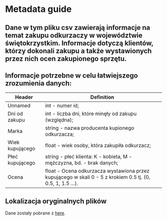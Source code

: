 # Metadata guide

## Dane w tym pliku csv zawierają informacje na temat zakupu odkurzaczy w województwie świętokrzystkim. Informacje dotyczą klientów, którzy dokonali zakupu a także wystawionych przez nich ocen zakupionego sprzętu.

## Informacje potrzebne w celu łatwiejszego zrozumienia danych:

Header | Definition
---|---------
Unnamed | int - numer id;
Dni od zakupu | int - liczba dni, które minęły od zakupu (względna);
Marka | string - nazwa producenta kupionego odkurzacza;
Wiek kupującego  | float - wiek osoby, która zakupiła odkurzacz;
Płeć kupującego | string - płeć klienta: K - kobieta, M - mężczyzna, bd. - brak danych;
Ocena | float - Ocena odkurzacza wystawiona przez kupującego w skali 0 - 5 z krokiem 0.5 tj. (0, 0.5, 1, 1.5 ...).

## Lokalizacja oryginalnych plików
Dane zostały pobrane z [here](https://github.com/KAIR-ISZ-ADB/laboratorium-6-kmotyka00).